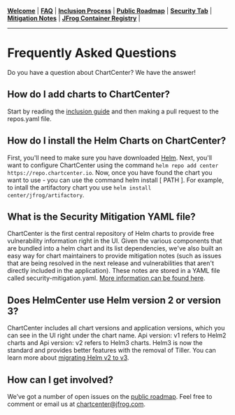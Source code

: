 [__Welcome__](index.md) | [__FAQ__](faq.md) | [__Inclusion Process__](inclusion.md) | [__Public Roadmap__](roadmap.md) | [__Security Tab__](security.md) | [__Mitigation Notes__](securitymitigationspec.md) | [__JFrog Container Registry__](jforg-cr.md) |

------

# Frequently Asked Questions
Do you have a question about ChartCenter? We have the answer!

## How do I add charts to ChartCenter?
Start by reading the [inclusion guide](#) and then making a pull request to the repos.yaml file. 

## How do I install the Helm Charts on ChartCenter?
First, you'll need to make sure you have downloaded [Helm](https://helm.sh/docs/intro/install/).
Next, you'll want to configure ChartCenter using the command `helm repo add center https://repo.chartcenter.io`.
Now, once you have found the chart you want to use - you can use the command helm install [ PATH ]. For example, to intall the artifactory chart you use `helm install center/jfrog/artifactory`.

## What is the Security Mitigation YAML file?
ChartCenter is the first central repository of Helm charts to provide free vulnerability information right in the UI. Given the various components that are bundled into a helm chart and its list dependencies, we've also built an easy way for chart maintainers to provide mitigation notes (such as issues that are being resolved in the next release and vulnerabilities that aren't directly included in the application). These notes are stored in a YAML file called security-mitigation.yaml.  [More information can be found here](https://github.com/jfrog/chartcenter/blob/master/docs/securitymitigationspec.md).

## Does HelmCenter use Helm version 2 or version 3?
ChartCenter includes all chart versions and application versions, which you can see in the UI right under the chart name. Api version: v1 refers to Helm2 charts and Api version: v2 refers to Helm3 charts. Helm3 is now the standard and provides better features with the removal of Tiller. You can learn more about [migrating Helm v2 to v3](https://helm.sh/blog/migrate-from-helm-v2-to-helm-v3/).

## How can I get involved?
We’ve got a number of open issues on the [public roadmap](https://github.com/jfrog/chartcenter/blob/master/docs/roadmap.md). Feel free to comment or email us at chartcenter@jfrog.com.

